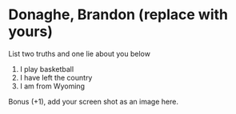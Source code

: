 # Donaghe, Brandon (replace with yours)
List two truths and one lie about you below

1. I play basketball
1. I have left the country
1. I am from Wyoming


Bonus (+1), add your screen shot as an image here.
